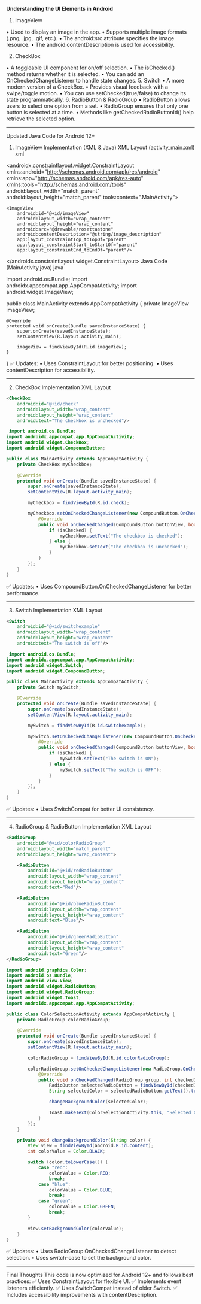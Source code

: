 **Understanding the UI Elements in Android**

1. ImageView
   
 • Used to display an image in the app.
 •	Supports multiple image formats (.png, .jpg, .gif, etc.).
 •	The android:src attribute specifies the image resource.
 •	The android:contentDescription is used for accessibility.

2. CheckBox
   
•	A toggleable UI component for on/off selection.
•	The isChecked() method returns whether it is selected.
•	You can add an OnCheckedChangeListener to handle state changes.
5. Switch
•	A more modern version of a CheckBox.
•	Provides visual feedback with a swipe/toggle motion.
•	You can use setChecked(true/false) to change its state programmatically.
6. RadioButton & RadioGroup
•	RadioButton allows users to select one option from a set.
•	RadioGroup ensures that only one button is selected at a time.
•	Methods like getCheckedRadioButtonId() help retrieve the selected option.
________________________________________
Updated Java Code for Android 12+
1. ImageView Implementation (XML & Java)
XML Layout (activity_main.xml)
xml
 
<?xml version="1.0" encoding="utf-8"?>
<androidx.constraintlayout.widget.ConstraintLayout
    xmlns:android="http://schemas.android.com/apk/res/android"
    xmlns:app="http://schemas.android.com/apk/res-auto"
    xmlns:tools="http://schemas.android.com/tools"
    android:layout_width="match_parent"
    android:layout_height="match_parent"
    tools:context=".MainActivity">

    <ImageView
        android:id="@+id/imageView"
        android:layout_width="wrap_content"
        android:layout_height="wrap_content"
        android:src="@drawable/rosettastone"
        android:contentDescription="@string/image_description"
        app:layout_constraintTop_toTopOf="parent"
        app:layout_constraintStart_toStartOf="parent"
        app:layout_constraintEnd_toEndOf="parent"/>
</androidx.constraintlayout.widget.ConstraintLayout>
Java Code (MainActivity.java)
java
 
import android.os.Bundle;
import androidx.appcompat.app.AppCompatActivity;
import android.widget.ImageView;

public class MainActivity extends AppCompatActivity {
    private ImageView imageView;

    @Override
    protected void onCreate(Bundle savedInstanceState) {
        super.onCreate(savedInstanceState);
        setContentView(R.layout.activity_main);

        imageView = findViewById(R.id.imageView);
    }
}
✅ Updates:
•	Uses ConstraintLayout for better positioning.
•	Uses contentDescription for accessibility.
________________________________________
2. CheckBox Implementation
XML Layout
```xml
<CheckBox
    android:id="@+id/check"
    android:layout_width="wrap_content"
    android:layout_height="wrap_content"
    android:text="The checkbox is unchecked"/>
```
```java
 import android.os.Bundle;
import androidx.appcompat.app.AppCompatActivity;
import android.widget.CheckBox;
import android.widget.CompoundButton;

public class MainActivity extends AppCompatActivity {
    private CheckBox myCheckbox;

    @Override
    protected void onCreate(Bundle savedInstanceState) {
        super.onCreate(savedInstanceState);
        setContentView(R.layout.activity_main);

        myCheckbox = findViewById(R.id.check);

        myCheckbox.setOnCheckedChangeListener(new CompoundButton.OnCheckedChangeListener() {
            @Override
            public void onCheckedChanged(CompoundButton buttonView, boolean isChecked) {
                if (isChecked) {
                    myCheckbox.setText("The checkbox is checked");
                } else {
                    myCheckbox.setText("The checkbox is unchecked");
                }
            }
        });
    }
}
```
✅ Updates:
•	Uses CompoundButton.OnCheckedChangeListener for better performance.
________________________________________
3. Switch Implementation
XML Layout
```xml
<Switch
    android:id="@+id/switchexample"
    android:layout_width="wrap_content"
    android:layout_height="wrap_content"
    android:text="The switch is off"/>
```
```java
 import android.os.Bundle;
import androidx.appcompat.app.AppCompatActivity;
import android.widget.Switch;
import android.widget.CompoundButton;

public class MainActivity extends AppCompatActivity {
    private Switch mySwitch;

    @Override
    protected void onCreate(Bundle savedInstanceState) {
        super.onCreate(savedInstanceState);
        setContentView(R.layout.activity_main);

        mySwitch = findViewById(R.id.switchexample);

        mySwitch.setOnCheckedChangeListener(new CompoundButton.OnCheckedChangeListener() {
            @Override
            public void onCheckedChanged(CompoundButton buttonView, boolean isChecked) {
                if (isChecked) {
                    mySwitch.setText("The switch is ON");
                } else {
                    mySwitch.setText("The switch is OFF");
                }
            }
        });
    }
}
```
✅ Updates:
•	Uses SwitchCompat for better UI consistency.
________________________________________
4. RadioGroup & RadioButton Implementation
XML Layout
```xml
<RadioGroup
    android:id="@+id/colorRadioGroup"
    android:layout_width="match_parent"
    android:layout_height="wrap_content">

    <RadioButton
        android:id="@+id/redRadioButton"
        android:layout_width="wrap_content"
        android:layout_height="wrap_content"
        android:text="Red"/>

    <RadioButton
        android:id="@+id/blueRadioButton"
        android:layout_width="wrap_content"
        android:layout_height="wrap_content"
        android:text="Blue"/>

    <RadioButton
        android:id="@+id/greenRadioButton"
        android:layout_width="wrap_content"
        android:layout_height="wrap_content"
        android:text="Green"/>
</RadioGroup>
```
```java
import android.graphics.Color;
import android.os.Bundle;
import android.view.View;
import android.widget.RadioButton;
import android.widget.RadioGroup;
import android.widget.Toast;
import androidx.appcompat.app.AppCompatActivity;

public class ColorSelectionActivity extends AppCompatActivity {
    private RadioGroup colorRadioGroup;

    @Override
    protected void onCreate(Bundle savedInstanceState) {
        super.onCreate(savedInstanceState);
        setContentView(R.layout.activity_main);

        colorRadioGroup = findViewById(R.id.colorRadioGroup);

        colorRadioGroup.setOnCheckedChangeListener(new RadioGroup.OnCheckedChangeListener() {
            @Override
            public void onCheckedChanged(RadioGroup group, int checkedId) {
                RadioButton selectedRadioButton = findViewById(checkedId);
                String selectedColor = selectedRadioButton.getText().toString();

                changeBackgroundColor(selectedColor);

                Toast.makeText(ColorSelectionActivity.this, "Selected Color: " + selectedColor, Toast.LENGTH_SHORT).show();
            }
        });
    }

    private void changeBackgroundColor(String color) {
        View view = findViewById(android.R.id.content);
        int colorValue = Color.BLACK;

        switch (color.toLowerCase()) {
            case "red":
                colorValue = Color.RED;
                break;
            case "blue":
                colorValue = Color.BLUE;
                break;
            case "green":
                colorValue = Color.GREEN;
                break;
        }

        view.setBackgroundColor(colorValue);
    }
}
```
✅ Updates:
•	Uses RadioGroup.OnCheckedChangeListener to detect selection.
•	Uses switch-case to set the background color.
________________________________________
Final Thoughts
This code is now optimized for Android 12+ and follows best practices: ✅ Uses ConstraintLayout for flexible UI.
✅ Implements event listeners efficiently.
✅ Uses SwitchCompat instead of older Switch.
✅ Includes accessibility improvements with contentDescription.


